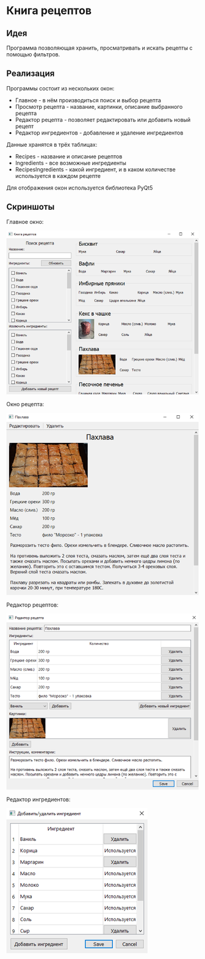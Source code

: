 # Книга рецептов
## Идея
Программа позволяющая хранить, просматривать и искать рецепты с помощью фильтров.

## Реализация
Программы состоит из нескольких окон:

* Главное - в нём производиться поиск и выбор рецепта
* Просмотр рецепта - название, картинки, описание выбранного рецепта
* Редактор рецепта - позволяет редактировать или добавить новый рецепт
* Редактор ингредиентов - добавление и удаление ингредиентов

Данные хранятся в трёх таблицах:

* Recipes - название и описание рецептов
* Ingredients - все возможные ингредиенты
* RecipesIngredients - какой ингредиент, и в каком количестве используется в каждом рецепте

Для отображения окон используется библиотека PyQt5

## Скриншоты
Главное окно:

![](./mainWindow.png)

Окно рецепта:

![](./recipeWindow.png)

Редактор рецептов:

![](./recipeEditor.png)

Редактор ингредиентов:

![](./IngredientsEditor.png)